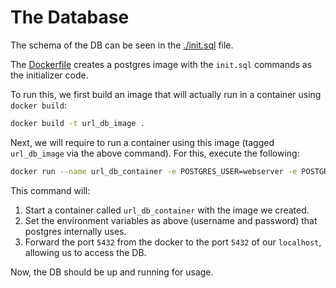 # The Database

The schema of the DB can be seen in the [./init.sql](./init.sql) file.

The [Dockerfile](./Dockerfile) creates a postgres image with the `init.sql` commands as the initializer code.

To run this, we first build an image that will actually run in a container using `docker build`:

```bash
docker build -t url_db_image .
```

Next, we will require to run a container using this image (tagged `url_db_image` via the above command). For this, execute the following:

```bash
docker run --name url_db_container -e POSTGRES_USER=webserver -e POSTGRES_PASSWORD=highlysecurepassword -p 5432:5432 -d url_db_image
```

This command will:

1. Start a container called `url_db_container` with the image we created.
2. Set the environment variables as above (username and password) that postgres internally uses.
3. Forward the port `5432` from the docker to the port `5432` of our `localhost`, allowing us to access the DB.

Now, the DB should be up and running for usage.
